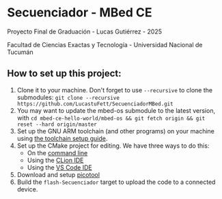 # Secuenciador - MBed CE

Proyecto Final de Graduación - Lucas Gutiérrez - 2025

Facultad de Ciencias Exactas y Tecnología - Universidad Nacional de Tucumán

## How to set up this project:

1. Clone it to your machine. Don't forget to use `--recursive` to clone the submodules: `git clone --recursive https://github.com/LucastuFett/SecuenciadorMBed.git`
2. You may want to update the mbed-os submodule to the latest version, with `cd mbed-ce-hello-world/mbed-os && git fetch origin && git reset --hard origin/master`
3. Set up the GNU ARM toolchain (and other programs) on your machine using [the toolchain setup guide](https://github.com/mbed-ce/mbed-os/wiki/Toolchain-Setup-Guide).
4. Set up the CMake project for editing. We have three ways to do this:
   - On the [command line](https://github.com/mbed-ce/mbed-os/wiki/Project-Setup:-Command-Line)
   - Using the [CLion IDE](https://github.com/mbed-ce/mbed-os/wiki/Project-Setup:-CLion)
   - Using the [VS Code IDE](https://github.com/mbed-ce/mbed-os/wiki/Project-Setup:-VS-Code)
5. Download and setup [picotool](https://github.com/raspberrypi/picotool)
6. Build the `flash-Secuenciador` target to upload the code to a connected device.
